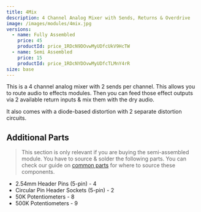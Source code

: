 ```yaml
---
title: 4Mix
description: 4 Channel Analog Mixer with Sends, Returns & Overdrive
image: /images/modules/4mix.jpg
versions:
  - name: Fully Assembled
    price: 45
    productId: price_1RDcN9DOvwMyUDfcUkV9HcTW
  - name: Semi Assembled
    price: 15
    productId: price_1RDcNYDOvwMyUDfcTLMnY4rR
size: base
---
```


This is a 4 channel analog mixer with 2 sends per channel. This allows you to route audio to effects modules. Then you can feed those effect outputs via 2 available return inputs & mix them with the dry audio.

It also comes with a diode-based distortion with 2 separate distortion circuits.

## Additional Parts

> This section is only relevant if you are buying the semi-assembled module. You have to source & solder the following parts. You can check our guide on [common parts](/docs/technical-details/common-parts) for where to source these components.

* 2.54mm Header Pins (5-pin) - 4
* Circular Pin Header Sockets (5-pin) - 2
* 50K Potentiometers - 8
* 500K Potentiometers - 9